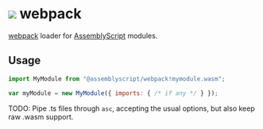 ![](https://s.gravatar.com/avatar/f105de3decfafc734b8eabe9a960b25d?size=48) webpack
=================

[webpack](https://webpack.js.org/) loader for [AssemblyScript](http://assemblyscript.org) modules.

Usage
-----

```js
import MyModule from "@assemblyscript/webpack!mymodule.wasm";

var myModule = new MyModule({ imports: { /* if any */ } });
```

TODO: Pipe .ts files through `asc`, accepting the usual options, but also keep raw .wasm support.

